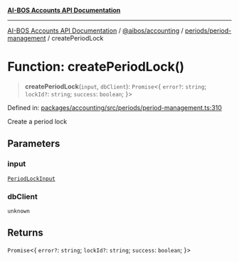 [**AI-BOS Accounts API Documentation**](../../../../../README.md)

***

[AI-BOS Accounts API Documentation](../../../../../README.md) / [@aibos/accounting](../../../README.md) / [periods/period-management](../README.md) / createPeriodLock

# Function: createPeriodLock()

> **createPeriodLock**(`input`, `dbClient`): `Promise`\<\{ `error?`: `string`; `lockId?`: `string`; `success`: `boolean`; \}\>

Defined in: [packages/accounting/src/periods/period-management.ts:310](https://github.com/pohlai88/accounts/blob/48103fb36d28b2b9bfb33472b6de2f719773cde9/packages/accounting/src/periods/period-management.ts#L310)

Create a period lock

## Parameters

### input

[`PeriodLockInput`](../interfaces/PeriodLockInput.md)

### dbClient

`unknown`

## Returns

`Promise`\<\{ `error?`: `string`; `lockId?`: `string`; `success`: `boolean`; \}\>
